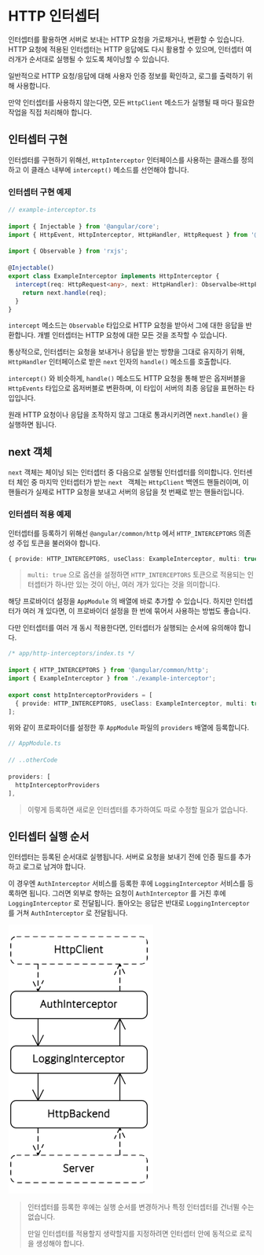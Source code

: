 # HTTP 인터셉터

인터셉터를 활용하면 서버로 보내는 HTTP 요청을 가로채거나, 변환할 수 있습니다. HTTP 요청에 적용된 인터셉터는 HTTP 응답에도 다시 활용할 수 있으며, 인터셉터 여러개가 순서대로 실행될 수 있도록 체이닝할 수 있습니다.

일반적으로 HTTP 요청/응답에 대해 사용자 인증 정보를 확인하고, 로그를 출력하기 위해 사용합니다.

만약 인터셉터를 사용하지 않는다면, 모든 `HttpClient` 메소드가 실행될 때 마다 필요한 작업을 직접 처리해야 합니다.

## 인터셉터 구현

인터셉터를 구현하기 위해선, `HttpInterceptor` 인터페이스를 사용하는 클래스를 정의하고 이 클래스 내부에 `intercept()` 메소드를 선언해야 합니다.

### 인터셉터 구현 예제

``` typescript
// example-interceptor.ts

import { Injectable } from '@angular/core';
import { HttpEvent, HttpInterceptor, HttpHandler, HttpRequest } from '@angular/common/http';

import { Observable } from 'rxjs';

@Injectable()
export class ExampleInterceptor implements HttpInterceptor {
  intercept(req: HttpRequest<any>, next: HttpHandler): Observalbe<HttpEvent<any>> {
    return next.handle(req);
  }
}
```

`intercept` 메소드는 `Observable` 타입으로 HTTP 요청을 받아서 그에 대한 응답을 반환합니다. 개별 인터셉터는 HTTP 요청에 대한 모든 것을 조작할 수 있습니다.

통상적으로, 인터셉터는 요청을 보내거나 응답을 받는 방향을 그대로 유지하기 위해, `HttpHandler` 인터페이스로 받은 `next` 인자의 `handle()` 메소드를 호출합니다.

`intercept()` 와 비슷하게, `handle()` 메소드도 HTTP 요청을 통해 받은 옵저버블을 `HttpEvents` 타입으로 옵저버블로 변환하며, 이 타입이 서버의 최종 응답을 표현하는 타입입니다.

원래 HTTP 요청이나 응답을 조작하지 않고 그대로 통과시키려면 `next.handle()` 을 실행하면 됩니다.

## next 객체

`next` 객체는 체이닝 되는 인터셉터 중 다음으로 실행될 인터셉터를 의미합니다. 인터센터 체인 중 마지막 인터셉터가 받는 `next ` 객체는 `HttpClient` 백엔드 핸들러이며, 이 핸들러가 실제로 HTTP 요청을 보내고 서버의 응답을 첫 번째로 받는 핸들러입니다.

### 인터셉터 적용 예제

인터셉터를 등록하기 위해선 `@angular/common/http` 에서 `HTTP_INTERCEPTORS` 의존성 주입 토큰을 불러와야 합니다.

``` typescript
{ provide: HTTP_INTERCEPTORS, useClass: ExampleInterceptor, multi: true }
```

> `multi: true` 으로 옵션을 설정하면 `HTTP_INTERCEPTORS` 토큰으로 적용되는 인터셉터가 하나만 있는 것이 아닌, 여러 개가 있다는 것을 의미합니다.

해당 프로바이더 설정을 `AppModule` 의 배열에 바로 추가할 수 있습니다. 하지만 인터셉터가 여러 개 있다면, 이 프로바이더 설정을 한 번에 묶어서 사용하는 방법도 좋습니다.

다만 인터셉터를 여러 개 동시 적용한다면, 인터셉터가 실행되는 순서에 유의해야 합니다.

``` typescript
/* app/http-interceptors/index.ts */

import { HTTP_INTERCEPTORS } from '@angular/common/http';
import { ExampleInterceptor } from './example-interceptor';

export const httpInterceptorProviders = [
  { provide: HTTP_INTERCEPTORS, useClass: ExampleInterceptor, multi: true }
];
```

위와 같이 프로파이더를 설정한 후 `AppModule` 파일의 `providers` 배열에 등록합니다.

``` typescript
// AppModule.ts

// ..otherCode

providers: [
  httpInterceptorProviders
],
```

> 이렇게 등록하면 새로운 인터셉터를 추가하여도 따로 수정할 필요가 없습니다.

## 인터셉터 실행 순서

인터셉터는 등록된 순서대로 실행됩니다. 서버로 요청을 보내기 전에 인증 필드를 추가하고 로그로 남겨야 합니다.

이 경우엔 `AuthInterceptor` 서비스를 등록한 후에 `LoggingInterceptor` 서비스를 등록하면 됩니다. 그러면 외부로 향하는 요청이 `AuthInterceptor` 를 거친 후에 `LoggingInterceptor` 로 전달됩니다. 돌아오는 응답은 반대로 `LoggingInterceptor` 를 거쳐 `AuthInterceptor` 로 전달됩니다.

<img src="https://github.com/sejong77/Today-Learn/blob/Master/image/interceptor-order.png?raw=true">

> 인터셉터를 등록한 후에는 실행 순서를 변경하거나 특정 인터셉터를 건너뛸 수는 없습니다.
>
> 만일 인터셉터를 적용할지 생략할지를 지정하려면 인터셉터 안에 동적으로 로직을 생성해야 합니다.